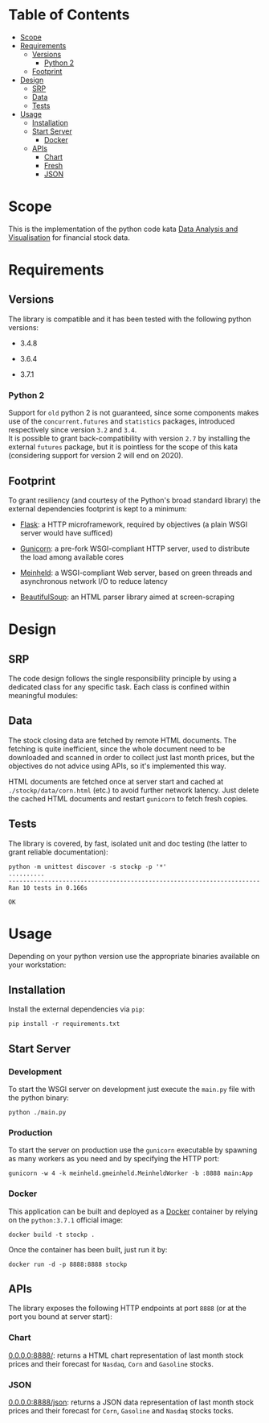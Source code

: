 # Table of Contents
* [Scope](#scope)
* [Requirements](#requirements)
  * [Versions](#versions)
    * [Python 2](#python-2)
  * [Footprint](#footprint)
* [Design](#design)
  * [SRP](#srp)
  * [Data](#data)
  * [Tests](#tests)
* [Usage](#usage)
  * [Installation](#installation)
  * [Start Server](#start-server)
    * [Docker](#docker)
  * [APIs](#apis)
    * [Chart](#chart)
    * [Fresh](#fresh)
    * [JSON](#json)

# Scope
This is the implementation of the python code kata [Data Analysis and Visualisation](https://bitbucket.org/costajob/stock_prices/src/master/OBJECTIVES.md) for financial stock data.

# Requirements

## Versions
The library is compatible and it has been tested with the following python versions:

* 3.4.8

* 3.6.4

* 3.7.1 

### Python 2
Support for `old` python 2 is not guaranteed, since some components makes use of the `concurrent.futures` and `statistics` packages, introduced respectively since version `3.2` and `3.4`.  
It is possible to grant back-compatibility with version `2.7` by installing the external `futures` package, but it is pointless for the scope of this kata (considering support for version 2 will end on 2020).

## Footprint
To grant resiliency (and courtesy of the Python's broad standard library) the external dependencies footprint is kept to a minimum:

* [Flask](http://flask.pocoo.org/): a HTTP microframework, required by objectives (a plain WSGI server would have sufficed)

* [Gunicorn](https://gunicorn.org/): a pre-fork WSGI-compliant HTTP server, used to distribute the load among available cores

* [Meinheld](http://meinheld.org/): a WSGI-compliant Web server, based on green threads and asynchronous network I/O to reduce latency

* [BeautifulSoup](https://www.crummy.com/software/BeautifulSoup/): an HTML parser library aimed at screen-scraping

# Design

## SRP
The code design follows the single responsibility principle by using a dedicated class for any specific task. Each class is confined within meaningful modules:

## Data
The stock closing data are fetched by remote HTML documents. The fetching is quite inefficient, since the whole document need to be downloaded and scanned in order to collect just last month prices, but the objectives do not advice using APIs, so it's implemented this way.

HTML documents are fetched once at server start and cached at `./stockp/data/corn.html` (etc.) to avoid further network latency. Just delete the cached HTML documents and restart `gunicorn` to fetch fresh copies.

## Tests
The library is covered, by fast, isolated unit and doc testing (the latter to grant reliable documentation):
```shell
python -m unittest discover -s stockp -p '*'
..........
----------------------------------------------------------------------
Ran 10 tests in 0.166s

OK
```

# Usage
Depending on your python version use the appropriate binaries available on your workstation:

## Installation
Install the external dependencies via `pip`:
```shell
pip install -r requirements.txt
```

## Start Server

### Development
To start the WSGI server on development just execute the `main.py` file with the python binary:
```shell
python ./main.py
```

### Production
To start the server on production use the `gunicorn` executable by spawning as many workers as you need and by specifying the HTTP port:
```shell
gunicorn -w 4 -k meinheld.gmeinheld.MeinheldWorker -b :8888 main:App
```

### Docker
This application can be built and deployed as a [Docker](https://www.docker.com/) container by relying on the `python:3.7.1` official image:
```shell
docker build -t stockp .
```

Once the container has been built, just run it by:
```shell
docker run -d -p 8888:8888 stockp
```

## APIs
The library exposes the following HTTP endpoints at port `8888` (or at the port you bound at server start): 

### Chart
[0.0.0.0:8888/](http://0.0.0.0:8888/): returns a HTML chart representation of last month stock prices and their forecast for `Nasdaq`, `Corn` and `Gasoline` stocks.

### JSON
[0.0.0.0:8888/json](http://0.0.0.0:8888/json): returns a JSON data representation of last month stock prices and their forecast for `Corn`, `Gasoline` and `Nasdaq` stocks
tocks.

